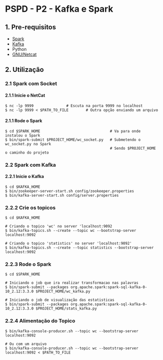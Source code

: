 # PSPD - P2 - Kafka e Spark

## 1. Pre-requisitos
- [Spark](https://spark.apache.org/downloads.html)
- [Kafka](https://kafka.apache.org/downloads)
- Python
- [GNU/Netcat](https://wiki.archlinux.org/title/Network_tools#Netcat)

## 2. Utilização

### 2.1 Spark com Socket
#### 2.1.1 Inicie o NetCat<br>
```
$ nc -lp 9999               # Escuta na porta 9999 no localhost
$ nc -lp 9999 < $PATH_TO_FILE        # Outra opção enviando um arquivo
```
#### 2.1.1 Rode o Spark
```
$ cd $SPARK_HOME                                # Va para onde instalou o Spark
$ bin/spark-submit $PROJECT_HOME/wc_socket.py   # Submetendo o wc_socket.py no Spark 
                                                # Sendo $PROJECT_HOME o caminho do projeto
```

### 2.2 Spark com Kafka
#### 2.2.1 Inicie o Kafka
```
$ cd $KAFKA_HOME
$ bin/zookeeper-server-start.sh config/zookeeper.properties
$ bin/kafka-server-start.sh config/server.properties
```
### 2.2.2 Crie os topicos
```
$ cd $KAFKA_HOME

# Criando o topico 'wc' no server 'localhost:9092
$ bin/kafka-topics.sh --create --topic wc --bootstrap-server localhost:9092

# Criando o topico 'statistics' no server 'localhost:9092'
$ bin/kafka-topics.sh --create --topic statistics --bootstrap-server localhost:9092
```

### 2.2.3 Rode o Spark
```
$ cd $SPARK_HOME

# Iniciando o job que ira realizar transformacao nas palavras
$ bin/spark-submit --packages org.apache.spark:spark-sql-kafka-0-10_2.12:3.3.0 $PROJECT_HOME/wc_kafka.py

# Iniciando o job de visualização das estatisticas
$ bin/spark-submit --packages org.apache.spark:spark-sql-kafka-0-10_2.12:3.3.0 $PROJECT_HOME/stats_kafka.py
```

### 2.2.4 Alimentação do Topico
```
$ bin/kafka-console-producer.sh --topic wc --bootstrap-server localhost:9092

# Ou com um arquivo
$ bin/kafka-console-producer.sh --topic wc --bootstrap-server localhost:9092 < $PATH_TO_FILE
```